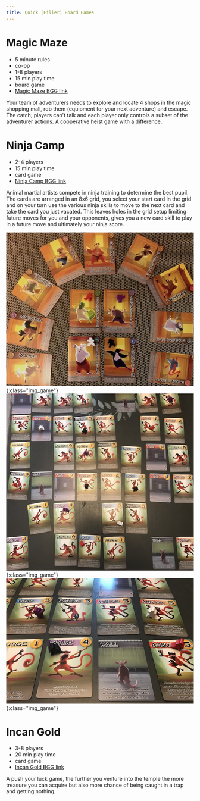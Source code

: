 ```yaml
---
title: Quick (Filler) Board Games
---
```


# Magic Maze

* 5 minute rules
* co-op
* 1-8 players
* 15 min play time
* board game
* [Magic Maze BGG link](https://boardgamegeek.com/boardgame/209778/magic-maze)

Your team of adventurers needs to explore and locate 4 shops in the magic shopping mall, rob them (equipment for your next adventure) and escape. The catch; players can't talk and each player only controls a subset of the adventurer actions. A cooperative heist game with a difference.

# Ninja Camp

* 2-4 players
* 15 min play time
* card game
* [Ninja Camp BGG link](https://boardgamegeek.com/boardgame/176565/ninja-camp)

Animal martial artists compete in ninja training to determine the best pupil. The cards are arranged in an 8x6 grid, you select your start card in the grid and on your turn use the various ninja skills to move to the next card and take the card you just vacated. This leaves holes in the grid setup limiting future moves for you and your opponents, gives you a new card skill to play in a future move and ultimately your ninja score.

![Ninja camp martial artists](/images/ninjacamp_03.jpg "Ninja camp martial artists"){:class="img_game"}
![Ninja camp grid setup part way through a game](/images/ninjacamp_06.jpg "Ninja camp grid setup part way through a game"){:class="img_game"}
![Ninja camp close up of cards and ninja meeples](/images/ninjacamp_04.jpg "Ninja camp close up of cards and ninja meeples"){:class="img_game"}

# Incan Gold

* 3-8 players
* 20 min play time
* card game
* [Incan Gold BGG link](https://boardgamegeek.com/boardgame/15512/diamant)

A push your luck game, the further you venture into the temple the more treasure you can acquire but also more chance of being caught in a trap and getting nothing.
